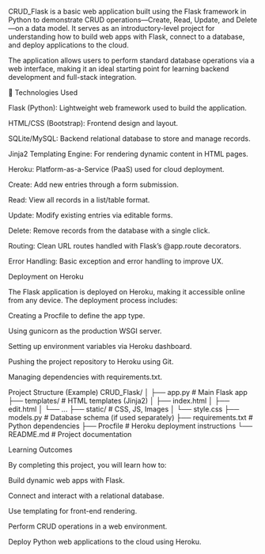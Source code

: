 
CRUD_Flask is a basic web application built using the Flask framework in Python to demonstrate CRUD operations—Create, Read, Update, and Delete—on a data model. It serves as an introductory-level project for understanding how to build web apps with Flask, connect to a database, and deploy applications to the cloud.

The application allows users to perform standard database operations via a web interface, making it an ideal starting point for learning backend development and full-stack integration.

🧰 Technologies Used

Flask (Python): Lightweight web framework used to build the application.

HTML/CSS (Bootstrap): Frontend design and layout.

SQLite/MySQL: Backend relational database to store and manage records.

Jinja2 Templating Engine: For rendering dynamic content in HTML pages.

Heroku: Platform-as-a-Service (PaaS) used for cloud deployment.

Create: Add new entries through a form submission.

Read: View all records in a list/table format.

Update: Modify existing entries via editable forms.

Delete: Remove records from the database with a single click.

Routing: Clean URL routes handled with Flask’s @app.route decorators.

Error Handling: Basic exception and error handling to improve UX.


Deployment on Heroku

The Flask application is deployed on Heroku, making it accessible online from any device. The deployment process includes:

Creating a Procfile to define the app type.

Using gunicorn as the production WSGI server.

Setting up environment variables via Heroku dashboard.

Pushing the project repository to Heroku using Git.

Managing dependencies with requirements.txt.


Project Structure (Example)
CRUD_Flask/
│
├── app.py                # Main Flask app
├── templates/            # HTML templates (Jinja2)
│   ├── index.html
│   ├── edit.html
│   └── ...
├── static/               # CSS, JS, Images
│   └── style.css
├── models.py             # Database schema (if used separately)
├── requirements.txt      # Python dependencies
├── Procfile              # Heroku deployment instructions
└── README.md             # Project documentation



Learning Outcomes

By completing this project, you will learn how to:

Build dynamic web apps with Flask.

Connect and interact with a relational database.

Use templating for front-end rendering.

Perform CRUD operations in a web environment.

Deploy Python web applications to the cloud using Heroku.
